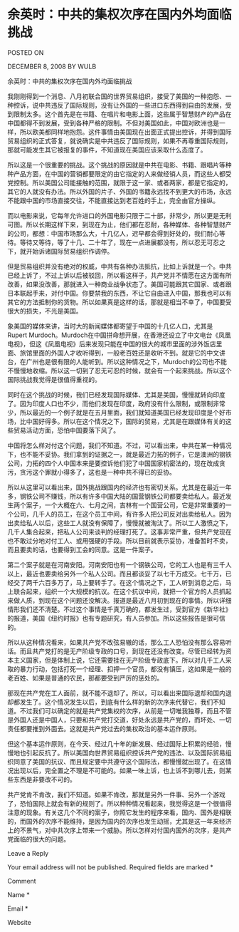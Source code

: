 # 余英时：中共的集权次序在国内外均面临挑战  
POSTED ON

DECEMBER 8, 2008 BY WULB

余英时：中共的集权次序在国内外均面临挑战

我刚刚得到一个消息、八月初联合国的世界贸易组织，接受了美国的一种抱怨、一种控诉，说中共违反了国际规则，没有让外国的一些进口东西得到自由的发展，受到限制太多。这个首先是在书籍、在唱片和电影上面，这些属于智慧财产的产品在中国都得不到发展，受到各种严格的限制。不但对美国如此，中国对欧洲也是一样，所以欧美都同样地抱怨。这件事情由美国现在出面正式提出控诉，并得到国际贸易组织的正式答复，就说确实是中共违反了国际规则，如果不再尊重国际规则，那就可能发生其它被报复的事件，不知道现在美国应该采取什么态度了。

所以这是一个很重要的挑战。这个挑战的原因就是中共在电影、书籍、跟唱片等种种产品方面，在中国的营销都要限定的由它指定的人来做经销人员，而这些人都受党控制。所以美国公司能接触的范围，就限于这一家、或者两家，都是它指定的，其它的人就没有办法。所以外国的片子、外国的书籍永远找不到更大的市场，永远不能跟中国的市场直接交往，不能直接达到老百姓的手上，完全由官方操纵。

而以电影来说，它每年允许进口的外国电影只限于二十部，非常少，所以更是无利可图。所以长期这样下来，到现在为止，他们都在忍耐，各种媒体、各种智慧财产的公司，都想：中国市场那么大，十几亿人，迟早都会得到好处的，我们耐心等待。等待又等待，等了十几、二十年了，现在一点进展都没有，所以忍无可忍之下，就开始诉诸国际贸易组织作调停。

但是贸易组织并没有绝对的权威，中共有各种办法抵抗，比如上诉就是一个。中共已经上诉了，不过上诉以后被驳回，所以看这样子，共产党并不情愿在这方面有所改善，如果没改善，那就进入一种商业战争状态了。美国可能跟其它国家、或者跟日本联起手来，对付中国。你要禁我的东西，不让它自由进入中国，那我也可以有其它的方法抵制你的货物。所以如果真是这样的话，那就是相当不幸了，中国要受很大的损失，不光是美国。

象美国的媒体来讲，当时大的新闻媒体都寄望于中国的十几亿人口，尤其是Rupert Murdoch。Murdoch在中国拼命想开展，在香港还设立了中文电台《凤凰电视》，但这《凤凰电视》后来发现只能在中国的很大的城市里面的涉外饭店里面、旅馆里面的外国人才收听得到，一般老百姓还是收听不到。就是它的中文讲台，在广州也是很有限的人能听到。所以这种情况之下，Murdoch的公司也不能不慢慢地收缩。所以这一切到了忍无可忍的时候，就会有一个起来挑战。所以这个国际挑战我觉得是很值得重视的。

同时在这个挑战的时候，我们已经发现国际媒体、尤其是美国，慢慢就转向印度了。因为印度人口也不少，而他们发现在印度，政府没有什么限制，或限制非常少，所以最近的一个例子就是在五月里面，我们就知道美国已经发现印度是个好市场，比中国好得多。所以在这个情况之下，国际的贸易，尤其是在跟媒体有关的这些贸易活动方面，恐怕中国要落下风了。

中国将怎么样对付这个问题，我们不知道。不过，可以看出来，中共在某一种情况下，也不能不妥协。我们拿到的证据之一，就是最近力拓的例子，它是澳洲的钢铁公司，力拓的四个人中国本来是要控诉他们犯了中国国家机密法的，现在改成贪污，贪污这个罪就小得多了，这也是一种中共不得已的妥协。

所以从这里可以看出来，国外挑战跟国内的经济也有密切关系。尤其是在最近一年多，钢铁公司不赚钱，所以有许多中国大陆的国营钢铁公司都要卖给私人。最近发生两个案子，一个大概在六、七月之间，吉林有一个国营公司，它是非常重要的一个公司，几千人的员工，在这个员工中间，有许多人把公司反对出卖给私人。因为出卖给私人以后，这些工人就没有保障了，慢慢就被淘汰了。所以工人激愤之下，几千人集合起来，把私人公司来谈判的经理打死了。这事非常严重，但共产党现在也不敢过分地对付工人、或用强硬的手段。所以目前就表示妥协，准备暂时不卖，而且要卖的话，也要得到工会的同意。这是一件案子。

第二个案子就是在河南安阳。河南安阳也有一个钢铁公司，它的工人也是有三千人以上，最近也要卖给另外一个私人公司。而且都谈妥了以七千万成交。七千万，已经交了两千六百多万了，马上要转手了。在这个情况之下，工人听到消息之后，马上联合起来，组织一个大规模的抗议。在这个抗议中间，就把一个官方的人员抓起来做人质，到现在这个问题还没解决。报道是最近八月初到现在的事情。所以详细情形我们还不清楚。不过这个事情是千真万确的，都发生过，受到官方《新华社》的报道，美国《纽约时报》也有专题研究，有人员参加。所以这些报告是很可信的。

所以从这种情况看来，如果共产党不改弦易辙的话，那么工人恐怕没有那么容易听话。而且共产党打的是无产阶级专政的口号，到现在还没有改变。尽管已经转为资本主义国家，但是体制上说，它还需要挂在无产阶级专政底下。所以对几千工人采取的暴力行动，包括打死一个经理、扣押一个官员，都没有镇压，这如果是一般的老百姓、如果是普通的农民，那都要受到严厉的惩处的。

那现在共产党在工人面前，就不能不退却了。所以，可以看出来国际退却和国内退却都发生了。这个情况发生以后，到底有什么样的新的次序来代替它，我们不知道。不过我们可以确定的就是共产党集权的次序，从前是一切唯我独尊，而且不管是外国人还是中国人，只要和共产党打交道，好处永远是共产党的，而坏处、一切责任都要推到外面去。这就是共产党过去的集权政治的基本运作原则。

但这个基本运作原则，在今天、经过几十年的新发展、经过国际上积累的经验，慢慢地也引起反抗了。所以美国向世界贸易组织控诉共产党的违法、以及国际贸易组织同意了美国的抗议、而且规定要中共遵守这个国际法，都慢慢就出现了。在这情况出现以后，完全置之不理是不可能的。如果一味上诉，也上诉不到哪儿去，则某些东西是非要改不可的。

共产党肯不肯改，我们不知道。如果不肯改，那就是另外一件事、另外一个游戏了，恐怕国际上就会有新的规则了。所以种种情况看起来，我觉得这是一个很值得注意的现象。有关这几个不同的案子，你照它发生的程序来看，国内、国外是相联的，而国外的次序不能维持，是因为国内的次序也发生动摇，尤其是这一年来经济上的不景气，对中共次序上带来一个威胁。所以怎样对付国内国外的次序，是共产党面临的很大的问题。

Leave a Reply

Your email address will not be published. Required fields are marked *

Comment

Name *

Email *

Website